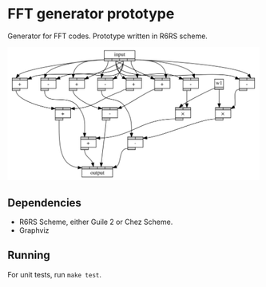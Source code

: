 # FFT generator prototype

Generator for FFT codes. Prototype written in R6RS scheme.

![Graph of FFT](figures/cooley-tukey.svg)

## Dependencies

- R6RS Scheme, either Guile 2 or Chez Scheme.
- Graphviz

## Running

For unit tests, run `make test`.


